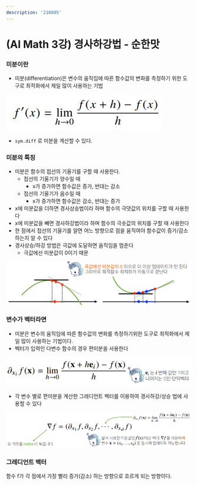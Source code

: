 ```yaml
---
description: '210805'
---
```


# \(AI Math 3강\) 경사하강법 - 순한맛

### 미분이란

* 미분\(differentiation\)은 변수의 움직임에 따른 함수값의 변화를 측정하기 위한 도구로 최적화에서 제일 많이 사용하는 기법

![](../../../../.gitbook/assets/image%20%28743%29.png)

* `sym.diff` 로 미분을 계산할 수 있다.



### 미분의 특징

* 미분은 함수의 접선의 기울기를 구할 때 사용한다.
  * 접선의 기울기가 양수일 때
    * x가 증가하면 함수값은 증가, 반대는 감소
  * 접선의 기울기가 음수일 때
    * x가 증가하면 함수값은 감소, 반대는 증가
* x에 미분값을 더하면 경사상승법이라 하며 함수의 극댓값의 위치를 구할 때 사용한다
* x에 미분값을 빼면 경사하강법이라 하며 함수의 극솟값의 위치를 구할 때 사용한다
* 한 점에서 접선의 기울기를 알면 어느 방향으로 점을 움직여야 함수값이 증가/감소 하는지 알 수 있다
* 경사상승/하강 방법은 극값에 도달하면 움직임을 멈춘다
  * 극값에선 미분값이 0이기 때문

![](../../../../.gitbook/assets/image%20%28742%29.png)



### 변수가 벡터라면

* 미분은 변수의 움직임에 따른 함수값의 변화를 측정하기위한 도구로 최적화에서 제일 많이 사용하는 기법이다.
* 벡터가 입력인 다변수 함수의 경우 편미분을 사용한다

![](../../../../.gitbook/assets/image%20%28753%29.png)

* 각 변수 별로 편미분을 계산한 그레디언트 벡터를 이용하여 경사하강/상승 법에 사용할 수 있다

![](../../../../.gitbook/assets/image%20%28746%29.png)



### 그레디언트 벡터

함수 f가 각 점에서 가장 빨리 증가\(감소\) 하는 방향으로 흐르게 되는 방향이다.













